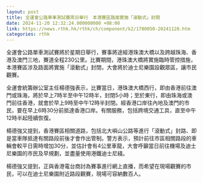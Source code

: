 ```yaml
---
layout: post
title: 全運會公路單車測試賽周日舉行　本港賽區路面實施「滾動式」封閉
date: 2024-11-20 12:32:24.000000000 +08:00
link: https://news.rthk.hk/rthk/ch/component/k2/1780050-20241120.htm
categories: rthk
---
```


全運會公路單車測試賽將於星期日舉行，賽事將途經港珠澳大橋以及跨越珠海、香港及澳門三地，賽道全程230公里。比賽期間，港珠澳大橋將實施臨時管控措施，本港賽區涉及路面將實施「滾動式」封閉，大會將於迪士尼樂園設觀眾區，讓巿民觀賽。

全運會統籌辦公室主任楊德強表示，比賽當日，港珠澳大橋西行，即由香港前往澳門或珠海，將於早上7時半至中午12時半，封閉5小時；至於東行，即由珠海或澳門前往香港，就會於早上9時至中午12時半封閉。經香港口岸往內地及澳門的巿民，要在早上6時30分前抵達香港口岸。有關服務，包括跨境交通工具，直至中午12時半起陸續恢復。

楊德強又提到，香港賽區相關道路，包括北大嶼山公路等進行「滾動式」封路、即是當車隊抵達有關路段前後才會作出管制。警方表示，預計前往巿區相關路段的車輛會較平日需時增加30分，並估計會有4公里車龍，大會呼籲當日前往機場及迪士尼樂園的巿民及早規劃，並盡量使用港鐵迪士尼綫。

楊德強又提到，正與香港電台商討為賽事進行網上直播，而希望在現場觀賽的市民，可以在迪士尼樂園附近路段觀賽，現場可容納數百人。

